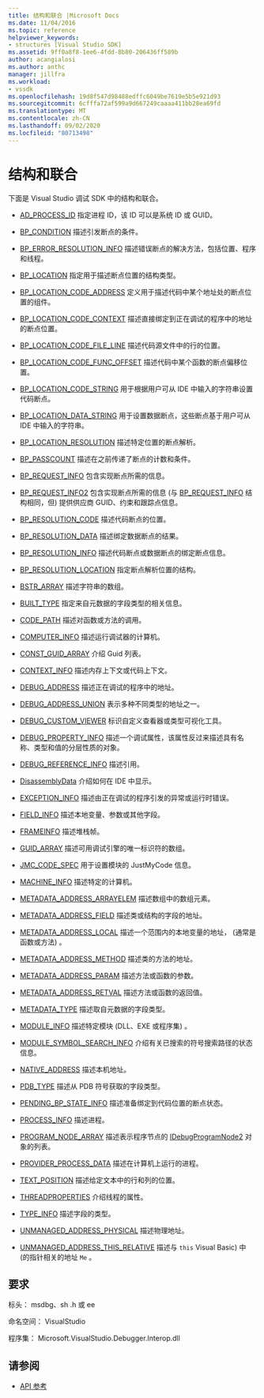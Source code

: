 ```yaml
---
title: 结构和联合 |Microsoft Docs
ms.date: 11/04/2016
ms.topic: reference
helpviewer_keywords:
- structures [Visual Studio SDK]
ms.assetid: 9ff0a8f8-1ee6-4fdd-8b80-206436ff589b
author: acangialosi
ms.author: anthc
manager: jillfra
ms.workload:
- vssdk
ms.openlocfilehash: 19d8f547d98488edffc6049be7619e5b5e921d93
ms.sourcegitcommit: 6cfffa72af599a9d667249caaaa411bb28ea69fd
ms.translationtype: MT
ms.contentlocale: zh-CN
ms.lasthandoff: 09/02/2020
ms.locfileid: "80713498"
---
```

# <a name="structures-and-unions"></a>结构和联合
下面是 Visual Studio 调试 SDK 中的结构和联合。

- [AD_PROCESS_ID](../../../extensibility/debugger/reference/ad-process-id.md) 指定进程 ID，该 ID 可以是系统 ID 或 GUID。

- [BP_CONDITION](../../../extensibility/debugger/reference/bp-condition.md) 描述引发断点的条件。

- [BP_ERROR_RESOLUTION_INFO](../../../extensibility/debugger/reference/bp-error-resolution-info.md) 描述错误断点的解决方法，包括位置、程序和线程。

- [BP_LOCATION](../../../extensibility/debugger/reference/bp-location.md) 指定用于描述断点位置的结构类型。

- [BP_LOCATION_CODE_ADDRESS](../../../extensibility/debugger/reference/bp-location-code-address.md) 定义用于描述代码中某个地址处的断点位置的组件。

- [BP_LOCATION_CODE_CONTEXT](../../../extensibility/debugger/reference/bp-location-code-context.md) 描述直接绑定到正在调试的程序中的地址的断点位置。

- [BP_LOCATION_CODE_FILE_LINE](../../../extensibility/debugger/reference/bp-location-code-file-line.md) 描述代码源文件中的行的位置。

- [BP_LOCATION_CODE_FUNC_OFFSET](../../../extensibility/debugger/reference/bp-location-code-func-offset.md) 描述代码中某个函数的断点偏移位置。

- [BP_LOCATION_CODE_STRING](../../../extensibility/debugger/reference/bp-location-code-string.md) 用于根据用户可从 IDE 中输入的字符串设置代码断点。

- [BP_LOCATION_DATA_STRING](../../../extensibility/debugger/reference/bp-location-data-string.md) 用于设置数据断点，这些断点基于用户可从 IDE 中输入的字符串。

- [BP_LOCATION_RESOLUTION](../../../extensibility/debugger/reference/bp-location-resolution.md) 描述特定位置的断点解析。

- [BP_PASSCOUNT](../../../extensibility/debugger/reference/bp-passcount.md) 描述在之前传递了断点的计数和条件。

- [BP_REQUEST_INFO](../../../extensibility/debugger/reference/bp-request-info.md) 包含实现断点所需的信息。

- [BP_REQUEST_INFO2](../../../extensibility/debugger/reference/bp-request-info2.md) 包含实现断点所需的信息 (与 [BP_REQUEST_INFO](../../../extensibility/debugger/reference/bp-request-info.md) 结构相同，但) 提供供应商 GUID、约束和跟踪点信息。

- [BP_RESOLUTION_CODE](../../../extensibility/debugger/reference/bp-resolution-code.md) 描述代码断点的位置。

- [BP_RESOLUTION_DATA](../../../extensibility/debugger/reference/bp-resolution-data.md) 描述绑定数据断点的结果。

- [BP_RESOLUTION_INFO](../../../extensibility/debugger/reference/bp-resolution-info.md) 描述代码断点或数据断点的绑定断点信息。

- [BP_RESOLUTION_LOCATION](../../../extensibility/debugger/reference/bp-resolution-location.md) 指定断点解析位置的结构。

- [BSTR_ARRAY](../../../extensibility/debugger/reference/bstr-array.md) 描述字符串的数组。

- [BUILT_TYPE](../../../extensibility/debugger/reference/built-type.md) 指定来自元数据的字段类型的相关信息。

- [CODE_PATH](../../../extensibility/debugger/reference/code-path.md) 描述对函数或方法的调用。

- [COMPUTER_INFO](../../../extensibility/debugger/reference/computer-info.md) 描述运行调试器的计算机。

- [CONST_GUID_ARRAY](../../../extensibility/debugger/reference/const-guid-array.md) 介绍 Guid 列表。

- [CONTEXT_INFO](../../../extensibility/debugger/reference/context-info.md) 描述内存上下文或代码上下文。

- [DEBUG_ADDRESS](../../../extensibility/debugger/reference/debug-address.md) 描述正在调试的程序中的地址。

- [DEBUG_ADDRESS_UNION](../../../extensibility/debugger/reference/debug-address-union.md) 表示多种不同类型的地址之一。

- [DEBUG_CUSTOM_VIEWER](../../../extensibility/debugger/reference/debug-custom-viewer.md) 标识自定义查看器或类型可视化工具。

- [DEBUG_PROPERTY_INFO](../../../extensibility/debugger/reference/debug-property-info.md) 描述一个调试属性，该属性反过来描述具有名称、类型和值的分层性质的对象。

- [DEBUG_REFERENCE_INFO](../../../extensibility/debugger/reference/debug-reference-info.md) 描述引用。

- [DisassemblyData](../../../extensibility/debugger/reference/disassemblydata.md) 介绍如何在 IDE 中显示。

- [EXCEPTION_INFO](../../../extensibility/debugger/reference/exception-info.md) 描述由正在调试的程序引发的异常或运行时错误。

- [FIELD_INFO](../../../extensibility/debugger/reference/field-info.md) 描述本地变量、参数或其他字段。

- [FRAMEINFO](../../../extensibility/debugger/reference/frameinfo.md) 描述堆栈帧。

- [GUID_ARRAY](../../../extensibility/debugger/reference/guid-array.md) 描述可用调试引擎的唯一标识符的数组。

- [JMC_CODE_SPEC](../../../extensibility/debugger/reference/jmc-code-spec.md) 用于设置模块的 JustMyCode 信息。

- [MACHINE_INFO](../../../extensibility/debugger/reference/machine-info.md) 描述特定的计算机。

- [METADATA_ADDRESS_ARRAYELEM](../../../extensibility/debugger/reference/metadata-address-arrayelem.md) 描述数组中的数组元素。

- [METADATA_ADDRESS_FIELD](../../../extensibility/debugger/reference/metadata-address-field.md) 描述类或结构的字段的地址。

- [METADATA_ADDRESS_LOCAL](../../../extensibility/debugger/reference/metadata-address-local.md) 描述一个范围内的本地变量的地址， (通常是函数或方法) 。

- [METADATA_ADDRESS_METHOD](../../../extensibility/debugger/reference/metadata-address-method.md) 描述类的方法的地址。

- [METADATA_ADDRESS_PARAM](../../../extensibility/debugger/reference/metadata-address-param.md) 描述方法或函数的参数。

- [METADATA_ADDRESS_RETVAL](../../../extensibility/debugger/reference/metadata-address-retval.md) 描述方法或函数的返回值。

- [METADATA_TYPE](../../../extensibility/debugger/reference/metadata-type.md) 描述取自元数据的字段类型。

- [MODULE_INFO](../../../extensibility/debugger/reference/module-info.md) 描述特定模块 (DLL、EXE 或程序集) 。

- [MODULE_SYMBOL_SEARCH_INFO](../../../extensibility/debugger/reference/module-symbol-search-info.md) 介绍有关已搜索的符号搜索路径的状态信息。

- [NATIVE_ADDRESS](../../../extensibility/debugger/reference/native-address.md) 描述本机地址。

- [PDB_TYPE](../../../extensibility/debugger/reference/pdb-type.md) 描述从 PDB 符号获取的字段类型。

- [PENDING_BP_STATE_INFO](../../../extensibility/debugger/reference/pending-bp-state-info.md) 描述准备绑定到代码位置的断点状态。

- [PROCESS_INFO](../../../extensibility/debugger/reference/process-info.md) 描述进程。

- [PROGRAM_NODE_ARRAY](../../../extensibility/debugger/reference/program-node-array.md) 描述表示程序节点的 [IDebugProgramNode2](../../../extensibility/debugger/reference/idebugprogramnode2.md) 对象的列表。

- [PROVIDER_PROCESS_DATA](../../../extensibility/debugger/reference/provider-process-data.md) 描述在计算机上运行的进程。

- [TEXT_POSITION](../../../extensibility/debugger/reference/text-position.md) 描述给定文本中的行和列的位置。

- [THREADPROPERTIES](../../../extensibility/debugger/reference/threadproperties.md) 介绍线程的属性。

- [TYPE_INFO](../../../extensibility/debugger/reference/type-info.md) 描述字段的类型。

- [UNMANAGED_ADDRESS_PHYSICAL](../../../extensibility/debugger/reference/unmanaged-address-physical.md) 描述物理地址。

- [UNMANAGED_ADDRESS_THIS_RELATIVE](../../../extensibility/debugger/reference/unmanaged-address-this-relative.md) 描述与 `this` Visual Basic) 中 (的指针相关的地址 `Me` 。

## <a name="requirements"></a>要求
 标头： msdbg、sh .h 或 ee

 命名空间： VisualStudio

 程序集： Microsoft.VisualStudio.Debugger.Interop.dll

## <a name="see-also"></a>请参阅
- [API 参考](../../../extensibility/debugger/reference/api-reference-visual-studio-debugging.md)
